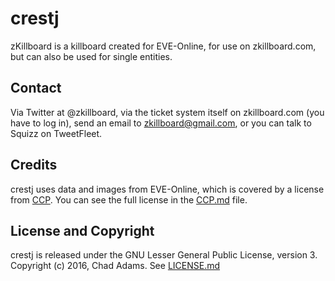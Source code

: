 # crestj #

zKillboard is a killboard created for EVE-Online, for use on zkillboard.com, but can also be used for single entities.


## Contact ##

Via Twitter at @zkillboard, via the ticket system itself on zkillboard.com (you have to log in), send an email to zkillboard@gmail.com, or you can talk to Squizz on TweetFleet.

## Credits ##

crestj uses data and images from EVE-Online, which is covered by a license from [CCP](https://www.ccpgames.com/ "CCP"). You can see the full license in the [CCP.md](CCP.md "CCP.md") file.

## License and Copyright ##
crestj is released under the GNU Lesser General Public License, version 3. Copyright (c) 2016, Chad Adams.  See [LICENSE.md](LICENSE.md "LICENSE.md")


